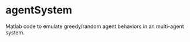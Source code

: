 agentSystem
===========

Matlab code to emulate greedy/random agent behaviors in an multi-agent system.
